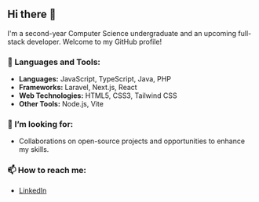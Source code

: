 ## Hi there 👋

I'm a second-year Computer Science undergraduate and an upcoming full-stack developer. Welcome to my GitHub profile!


### 🌱 Languages and Tools:
- **Languages:** JavaScript, TypeScript, Java, PHP
- **Frameworks:** Laravel, Next.js, React
- **Web Technologies:** HTML5, CSS3, Tailwind CSS
- **Other Tools:** Node.js, Vite

### 🤔 I’m looking for:
- Collaborations on open-source projects and opportunities to enhance my skills.

### 📫 How to reach me:
- [LinkedIn](https://www.linkedin.com/in/lashane-yureshka-946422297/)


